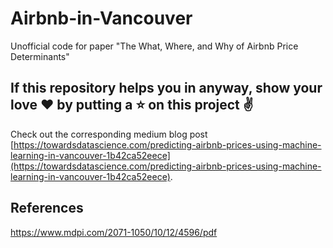 # Airbnb-in-Vancouver

Unofficial code for paper "The What, Where, and Why of Airbnb Price Determinants"

## If this repository helps you in anyway, show your love :heart: by putting a :star: on this project :v:

Check out the corresponding medium blog post [https://towardsdatascience.com/predicting-airbnb-prices-using-machine-learning-in-vancouver-1b42ca52eece](https://towardsdatascience.com/predicting-airbnb-prices-using-machine-learning-in-vancouver-1b42ca52eece).

## References

https://www.mdpi.com/2071-1050/10/12/4596/pdf
